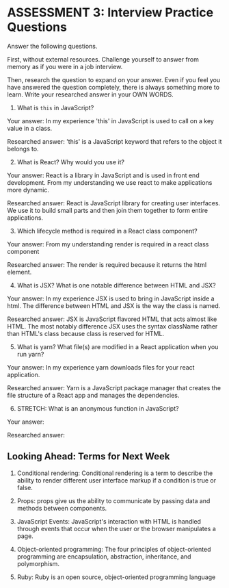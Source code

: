 # ASSESSMENT 3: Interview Practice Questions

Answer the following questions.

First, without external resources. Challenge yourself to answer from memory as if you were in a job interview.

Then, research the question to expand on your answer. Even if you feel you have answered the question completely, there is always something more to learn. Write your researched answer in your OWN WORDS.


1. What is `this` in JavaScript?

  Your answer: In my experience 'this' in JavaScript is used to call on a key value in a class.

  Researched answer: 'this' is a JavaScript keyword that refers to the object it belongs to.



2. What is React? Why would you use it?

  Your answer: React is a library in JavaScript and is used in front end development. From my understanding we use react to make applications more dynamic.

  Researched answer: React is JavaScript library for creating user interfaces. We use it to build small parts and then join them together to form entire applications. 



3. Which lifecycle method is required in a React class component?

  Your answer: From my understanding render is required in a react class component 

  Researched answer: The render is required because it returns the html element.



4. What is JSX? What is one notable difference between HTML and JSX?

  Your answer: In my experience JSX is used to bring in JavaScript inside a html. The difference between HTML and JSX is the way the class is named.

  Researched answer: JSX is JavaScript flavored HTML that acts almost like HTML. The most notably difference JSX uses the syntax className rather than HTML's class because class is reserved for HTML.



5. What is yarn? What file(s) are modified in a React application when you run yarn?

  Your answer: In my experience yarn downloads files for your react application.

  Researched answer: Yarn is a JavaScript package manager that creates the file structure of a React app and manages the dependencies.



6. STRETCH: What is an anonymous function in JavaScript?

  Your answer:

  Researched answer:


## Looking Ahead: Terms for Next Week

1. Conditional rendering: Conditional rendering is a term to describe the ability to render different user interface markup if a condition is true or false.

2. Props: props give us the ability to communicate by passing data and methods between components.

3. JavaScript Events: JavaScript's interaction with HTML is handled through events that occur when the user or the browser manipulates a page.

4. Object-oriented programming: The four principles of object-oriented programming are encapsulation, abstraction, inheritance, and polymorphism.

5. Ruby: Ruby is an open source, object-oriented programming     language 
